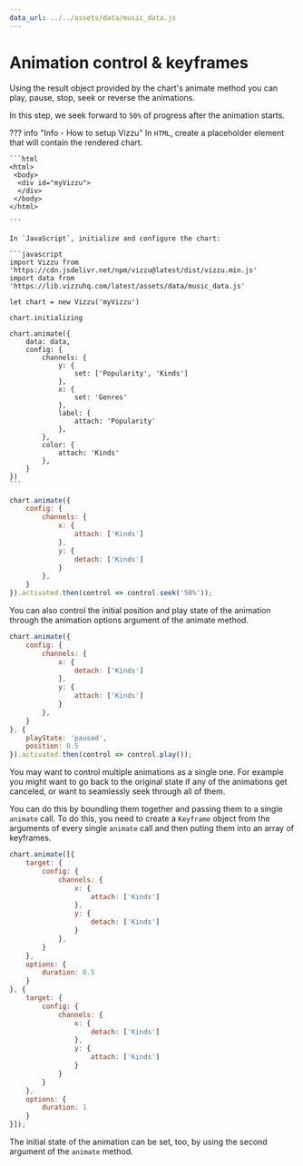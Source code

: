 ```yaml
---
data_url: ../../assets/data/music_data.js
---
```


# Animation control & keyframes

Using the result object provided by the chart's animate method you can play,
pause, stop, seek or reverse the animations.

In this step, we seek forward to `50%` of progress after the animation starts.

<div id="tutorial_01"></div>

??? info "Info - How to setup Vizzu"
    In `HTML`, create a placeholder element that will contain the rendered
    chart.

    ```html
    <html>
     <body>
      <div id="myVizzu">
      </div>
     </body>
    </html>

    ```

    In `JavaScript`, initialize and configure the chart:

    ```javascript
    import Vizzu from 'https://cdn.jsdelivr.net/npm/vizzu@latest/dist/vizzu.min.js'
    import data from 'https://lib.vizzuhq.com/latest/assets/data/music_data.js'

    let chart = new Vizzu('myVizzu')

    chart.initializing

    chart.animate({
        data: data,
        config: {
            channels: {
                y: {
                    set: ['Popularity', 'Kinds']
                },
                x: {
                    set: 'Genres'
                },
                label: {
                    attach: 'Popularity'
                },
            },
            color: {
                attach: 'Kinds'
            },
        }
    })
    ```

```javascript
chart.animate({
    config: {
        channels: {
            x: {
                attach: ['Kinds']
            },
            y: {
                detach: ['Kinds']
            }
        },
    }
}).activated.then(control => control.seek('50%'));
```

You can also control the initial position and play state of the animation
through the animation options argument of the animate method.

<div id="tutorial_02"></div>

```javascript
chart.animate({
    config: {
        channels: {
            x: {
                detach: ['Kinds']
            },
            y: {
                attach: ['Kinds']
            }
        },
    }
}, {
    playState: 'paused',
    position: 0.5
}).activated.then(control => control.play());
```

You may want to control multiple animations as a single one. For example you
might want to go back to the original state if any of the animations get
canceled, or want to seamlessly seek through all of them.

You can do this by boundling them together and passing them to a single
`animate` call. To do this, you need to create a `Keyframe` object from the
arguments of every single `animate` call and then puting them into an array of
keyframes.

<div id="tutorial_03"></div>

```javascript
chart.animate([{
    target: {
        config: {
            channels: {
                x: {
                    attach: ['Kinds']
                },
                y: {
                    detach: ['Kinds']
                }
            },
        }
    },
    options: {
        duration: 0.5
    }
}, {
    target: {
        config: {
            channels: {
                x: {
                    detach: ['Kinds']
                },
                y: {
                    attach: ['Kinds']
                }
            }
        }
    },
    options: {
        duration: 1
    }
}]);
```

The initial state of the animation can be set, too, by using the second argument
of the `animate` method.

<script src="../animation_control_keyframes.js"></script>
